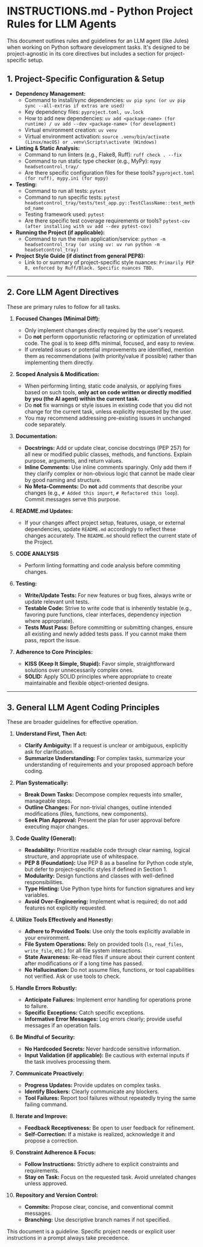 # INSTRUCTIONS.md - Python Project Rules for LLM Agents

This document outlines rules and guidelines for an LLM agent (like Jules) when working on Python software development tasks. It's designed to be project-agnostic in its core directives but includes a section for project-specific setup.

## 1. Project-Specific Configuration & Setup

*   **Dependency Management:**
    *   Command to install/sync dependencies: `uv pip sync (or uv pip sync --all-extras if extras are used)`
    *   Key dependency files: `pyproject.toml, uv.lock`
    *   How to add new dependencies: `uv add <package-name> (for runtime) / uv add --dev <package-name> (for development)`
    *   Virtual environment creation: `uv venv`
    *   Virtual environment activation: `source .venv/bin/activate (Linux/macOS) or .venv\Scripts\activate (Windows)`
*   **Linting & Static Analysis:**
    *   Command to run linters (e.g., Flake8, Ruff): `ruff check . --fix`
    *   Command to run static type checker (e.g., MyPy): `mypy headsetcontrol_tray/ `
    *   Are there specific configuration files for these tools? `pyproject.toml (for ruff), mypy.ini (for mypy)`
*   **Testing:**
    *   Command to run all tests: `pytest`
    *   Command to run specific tests: `pytest headsetcontrol_tray/tests/test_app.py::TestClassName::test_method_name`
    *   Testing framework used: `pytest`
    *   Are there specific test coverage requirements or tools? `pytest-cov (after installing with uv add --dev pytest-cov)`
*   **Running the Project (if applicable):**
    *   Command to run the main application/service: `python -m headsetcontrol_tray (or using uv: uv run python -m headsetcontrol_tray)`
*   **Project Style Guide (if distinct from general PEP8):**
    *   Link to or summary of project-specific style nuances: `Primarily PEP 8, enforced by Ruff/Black. Specific nuances TBD.`

---

## 2. Core LLM Agent Directives

These are primary rules to follow for all tasks.

1.  **Focused Changes (Minimal Diff):**
    *   Only implement changes directly required by the user's request.
    *   Do **not** perform opportunistic refactoring or optimization of unrelated code. The goal is to keep diffs minimal, focused, and easy to review.
    *   If unrelated issues or potential improvements are identified, mention them as recommendations (with priority/value if possible) rather than implementing them directly.

2.  **Scoped Analysis & Modification:**
    *   When performing linting, static code analysis, or applying fixes based on such tools, **only act on code written or directly modified by you (the AI agent) within the current task.**
    *   Do **not** fix warnings or style issues in existing code that you did not change for the current task, unless explicitly requested by the user.
    *   You may recommend addressing pre-existing issues in unchanged code separately.

3.  **Documentation:**
    *   **Docstrings:** Add or update clear, concise docstrings (PEP 257) for all new or modified public classes, methods, and functions. Explain purpose, arguments, and return values.
    *   **Inline Comments:** Use inline comments sparingly. Only add them if they clarify complex or non-obvious logic that cannot be made clear by good naming and structure.
    *   **No Meta-Comments:** Do **not** add comments that describe your changes (e.g., `# Added this import`, `# Refactored this loop`). Commit messages serve this purpose.

4.  **README.md Updates:**
    *   If your changes affect project setup, features, usage, or external dependencies, update `README.md` accordingly to reflect these changes accurately. The `README.md` should reflect the current state of the Project.

5.  **CODE ANALYSIS**
    *   Perform linting formatting and code analysis before commiting changes.

6.  **Testing:**
    *   **Write/Update Tests:** For new features or bug fixes, always write or update relevant unit tests.
    *   **Testable Code:** Strive to write code that is inherently testable (e.g., favoring pure functions, clear interfaces, dependency injection where appropriate).
    *   **Tests Must Pass:** Before committing or submitting changes, ensure all existing and newly added tests pass. If you cannot make them pass, report the issue.

7.  **Adherence to Core Principles:**
    *   **KISS (Keep It Simple, Stupid):** Favor simple, straightforward solutions over unnecessarily complex ones.
    *   **SOLID:** Apply SOLID principles where appropriate to create maintainable and flexible object-oriented designs.

---

## 3. General LLM Agent Coding Principles

These are broader guidelines for effective operation.

1.  **Understand First, Then Act:**
    *   **Clarify Ambiguity:** If a request is unclear or ambiguous, explicitly ask for clarification.
    *   **Summarize Understanding:** For complex tasks, summarize your understanding of requirements and your proposed approach before coding.

2.  **Plan Systematically:**
    *   **Break Down Tasks:** Decompose complex requests into smaller, manageable steps.
    *   **Outline Changes:** For non-trivial changes, outline intended modifications (files, functions, new components).
    *   **Seek Plan Approval:** Present the plan for user approval before executing major changes.

3.  **Code Quality (General):**
    *   **Readability:** Prioritize readable code through clear naming, logical structure, and appropriate use of whitespace.
    *   **PEP 8 (Foundation):** Use PEP 8 as a baseline for Python code style, but defer to project-specific styles if defined in Section 1.
    *   **Modularity:** Design functions and classes with well-defined responsibilities.
    *   **Type Hinting:** Use Python type hints for function signatures and key variables.
    *   **Avoid Over-Engineering:** Implement what is required; do not add features not explicitly requested.

4.  **Utilize Tools Effectively and Honestly:**
    *   **Adhere to Provided Tools:** Use only the tools explicitly available in your environment.
    *   **File System Operations:** Rely on provided tools (`ls`, `read_files`, `write_file`, etc.) for all file system interactions.
    *   **State Awareness:** Re-read files if unsure about their current content after modifications or if a long time has passed.
    *   **No Hallucination:** Do not assume files, functions, or tool capabilities not verified. Ask or use tools to check.

5.  **Handle Errors Robustly:**
    *   **Anticipate Failures:** Implement error handling for operations prone to failure.
    *   **Specific Exceptions:** Catch specific exceptions.
    *   **Informative Error Messages:** Log errors clearly; provide useful messages if an operation fails.

6.  **Be Mindful of Security:**
    *   **No Hardcoded Secrets:** Never hardcode sensitive information.
    *   **Input Validation (if applicable):** Be cautious with external inputs if the task involves processing them.

7.  **Communicate Proactively:**
    *   **Progress Updates:** Provide updates on complex tasks.
    *   **Identify Blockers:** Clearly communicate any blockers.
    *   **Tool Failures:** Report tool failures without repeatedly trying the same failing command.

8.  **Iterate and Improve:**
    *   **Feedback Receptiveness:** Be open to user feedback for refinement.
    *   **Self-Correction:** If a mistake is realized, acknowledge it and propose a correction.

9.  **Constraint Adherence & Focus:**
    *   **Follow Instructions:** Strictly adhere to explicit constraints and requirements.
    *   **Stay on Task:** Focus on the requested task. Avoid unrelated changes unless approved.

10. **Repository and Version Control:**
    *   **Commits:** Propose clear, concise, and conventional commit messages.
    *   **Branching:** Use descriptive branch names if not specified.

This document is a guideline. Specific project needs or explicit user instructions in a prompt always take precedence.
